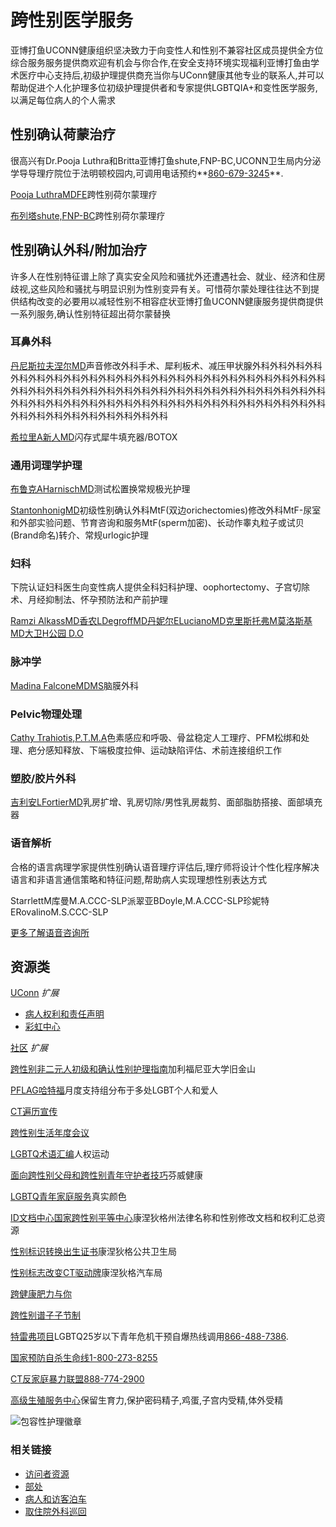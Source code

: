 # 跨性别医学服务

亚博打鱼UCONN健康组织坚决致力于向变性人和性别不兼容社区成员提供全方位综合服务服务提供商欢迎有机会与你合作,在安全支持环境实现福利亚博打鱼由学术医疗中心支持后,初级护理提供商充当你与UConn健康其他专业的联系人,并可以帮助促进个人化护理多位初级护理提供者和专家提供LGBTQIA+和变性医学服务,以满足每位病人的个人需求

## 性别确认荷蒙治疗

很高兴有Dr.Pooja Luthra和Britta亚博打鱼shute,FNP-BC,UCONN卫生局内分泌学导导理疗院位于法明顿校园内,可调用电话预约**[860-679-3245](tel:860-679-3245)**.

[Pooja LuthraMDFE](//m.productshows.com/find-a-provider/physician/Luthra-Pooja)跨性别荷尔蒙理疗

[布列塔shute,FNP-BC](//m.productshows.com/find-a-provider/physician/Shute-Britta)跨性别荷尔蒙理疗

## 性别确认外科/附加治疗

许多人在性别特征谱上除了真实安全风险和骚扰外还遭遇社会、就业、经济和住房歧视,这些风险和骚扰与明显识别为性别变异有关。可惜荷尔蒙处理往往达不到提供结构改变的必要用以减轻性别不相容症状亚博打鱼UCONN健康服务提供商提供一系列服务,确认性别特征超出荷尔蒙替换

### 耳鼻外科

[丹尼斯拉夫涅尔MD](//m.productshows.com/find-a-provider/physician/Lafreniere-Denis)声音修改外科手术、犀利板术、减压甲状腺外科外科外科外科外科外科外科外科外科外科外科外科外科外科外科外科外科外科外科外科外科外科外科外科外科外科外科外科外科外科外科外科外科外科外科外科外科外科外科外科外科外科外科外科外科外科外科外科外科外科外科外科外科外科外科外科外科外科外科外科外科外科外科外科外科外科外科

[希拉里A新人MD](//m.productshows.com/find-a-provider/physician/Newsome-Hillary)闪存式犀牛填充器/BOTOX

### 通用词理学护理

[布鲁克AHarnischMD](//m.productshows.com/find-a-provider/physician/Harnisch-Brooke)测试松置换常规极光护理

[StantonhonigMD](//m.productshows.com/find-a-provider/physician/Honig-Stanton)初级性别确认外科MtF(双边orichectomies)修改外科MtF-尿室和外部实验问题、节育咨询和服务MtF(sperm加密)、长动作睾丸粒子或试贝(Brand命名)转介、常规urlogic护理

### 妇科

下院认证妇科医生向变性病人提供全科妇科护理、oophortectomy、子宫切除术、月经抑制法、怀孕预防法和产前护理

[Ramzi AlkassMD](//m.productshows.com/find-a-provider/physician/Alkass-Ramzi)[香农LDegroffMD](//m.productshows.com/find-a-provider/physician/DeGroff-Shannon)[丹妮尔ELucianoMD](//m.productshows.com/find-a-provider/physician/Luciano-Danielle)[克里斯托弗M莫洛斯基MD](//m.productshows.com/find-a-provider/physician/Morosky-Christopher)[大卫H公园 D.O](//m.productshows.com/find-a-provider/physician/Park-David)

### 脉冲学

[Madina FalconeMDMS](//m.productshows.com/find-a-provider/physician/Falcone-Madina)脑膜外科

### Pelvic物理处理

[Cathy Trahiotis,P.T.M.A](//m.productshows.com/find-a-provider/physician/Trahiotis-Catherine2)色素感应和呼吸、骨盆稳定人工理疗、PFM松绑和处理、疤分感知释放、下端极度拉伸、运动缺陷评估、术前连接组织工作

### 塑胶/胶片外科

[吉利安LFortierMD](//m.productshows.com/find-a-provider/physician/Fortier-Jillian)乳房扩增、乳房切除/男性乳房裁剪、面部脂肪搭接、面部填充器

### 语音解析

合格的语言病理学家提供性别确认语音理疗评估后,理疗师将设计个性化程序解决语言和非语言通信策略和特征问题,帮助病人实现理想性别表达方式

StarrlettM库曼M.A.CCC-SLP派翠亚BDoyle,M.A.CCC-SLP珍妮特ERovalinoM.S.CCC-SLP

[更多了解语音咨询所](//m.productshows.com/otolaryngology/services/voice-and-speech-clinic/)

## 资源类

[UConn](javascript:void\(0\);) _扩展_

-   [病人权利和责任声明](//m.productshows.com/policies/wp-content/uploads/sites/28/2019/12/Attachment-A-Statment-of-Patient-Rights.pdf)
-   [彩虹中心](https://rainbowcenter.uconn.edu)

[社区](javascript:void\(0\);) _扩展_

[跨性别非二元人初级和确认性别护理指南](https://transcare.ucsf.edu/guidelines)加利福尼亚大学旧金山

[PFLAG哈特福](http://www.pflaghartford.org)月度支持组分布于多处LGBT个人和爱人

[CT遍历宣传](http://www.transadvocacy.org)

[跨性别生活年度会议](http://www.transadvocacy.org/transgender-lives-conference)

[LGBTQ术语汇编](https://www.hrc.org/resources/glossary-of-terms)人权运动

[面向跨性别父母和跨性别青年守护者技巧](https://fenwayhealth.org/tips-for-parents-and-guardians-of-transgender-youth)芬威健康

[LGBTQ青年家庭服务](https://ourtruecolors.org)真实颜色

[ID文档中心国家跨性别平等中心](https://transequality.org/documents/state/connecticut)康涅狄格州法律名称和性别修改文档和权利汇总资源

[性别标识转换出生证书](https://portal.ct.gov/DPH/Vital-Records/State-Vital-Records-Office-FAQs)康涅狄格公共卫生局

[性别标志改变CT驱动牌](http://www.ct.gov/dmv/lib/dmv/20/29/b-372.pdf)康涅狄格汽车局

[跨健康肥力与你](https://43vm18syztbmv7x72s5gob18-wpengine.netdna-ssl.com/wp-content/uploads/woocommerce_uploads/2015/01/Trans-Health-Fertility-and-You.pdf)

[跨性别谱子子节制](https://www.reproductiveaccess.org/wp-content/uploads/2018/06/bc-across-gender-spectrum.pdf)

[特雷弗项目](https://www.thetrevorproject.org/)LGBTQ25岁以下青年危机干预自爆热线调用[866-488-7386](tel:866-488-7386).

[国家预防自杀生命线](http://www.suicidepreventionlifeline.org)[1-800-273-8255](tel:1-800-273-8255)

[CT反家庭暴力联盟](http://www.ctadv.org)[888-774-2900](tel:888-774-2900)

[高级生殖服务中心](https://www.uconnfertility.com/lgbtq-family-building/)保留生育力,保护密码精子,鸡蛋,子宫内受精,体外受精

![包容性护理徽章](//m.productshows.com/wp-content/uploads/2020/09/inclusive-care-badge-150x150.png)

### 相关链接

-   [访问者资源](//m.productshows.com/plan-your-visit/visitor-resources/)
-   [部处](//m.productshows.com/patient-services/all-departments-and-services/)
-   [病人和访客泊车](//m.productshows.com/park/patient-and-visitor/)
-   [取住院外科巡回](https://youtu.be/TjN04B7J-dU)
<!-- tcd_original_link https://m.productshows.com/patient-services/transgender-medicine-services -->
